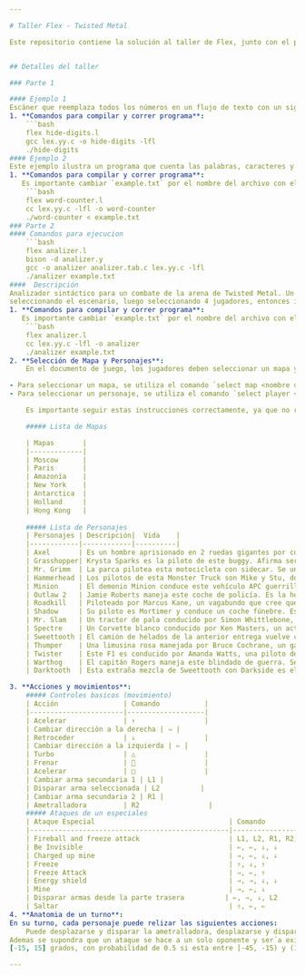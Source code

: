 ```yaml
---

# Taller Flex - Twisted Metal

Este repositorio contiene la solución al taller de Flex, junto con el proyecto del scaner del juego Twisted Metal. Twisted Metal es un derby de demolición que permite el uso de proyectiles baláısticos, ametralladoras, minas y otros tipos de armas (hasta un arma satelital y armas nucleares). En su modo de torneo se pueden tener batallas multijugador en diferentes escenarios, en los cuales se encuentras gran variedad de pick ups de armas y mejoras. El objetivo del juego es ser el último automóvil en pie.


## Detalles del taller

### Parte 1

#### Ejemplo 1
Escáner que reemplaza todos los números en un flujo de texto con un signo de interrogación. Podría ser útil, por ejemplo, si fueras un contador particularmente poco escrupuloso.
1. **Comandos para compilar y correr programa**:
    ```bash
    flex hide-digits.l
    gcc lex.yy.c -o hide-digits -lfl
    ./hide-digits 
#### Ejemplo 2
Este ejemplo ilustra un programa que cuenta las palabras, caracteres y líneas de un archivo seleccionado durante la ejecución del archivo compilado. 
1. **Comandos para compilar y correr programa**:
   Es importante cambiar `example.txt` por el nombre del archivo con el cual se correra el programa.
    ```bash
    flex word-counter.l
    cc lex.yy.c -lfl -o word-counter
    ./word-counter < example.txt 
### Parte 2
#### Comandos para ejecucion
    ```bash
    flex analizer.l
    bison -d analizer.y
	gcc -o analizer analizer.tab.c lex.yy.c -lfl
    ./analizer example.txt 
####  Descripción
Analizador sintáctico para un combate de la arena de Twisted Metal. Un combate de la arena debe iniciar
seleccionando el escenario, luego seleccionando 4 jugadores, entonces inicia el combate. En esta aproximación cada jugador hace un movimiento en su turno, además de que un ataque se hace a un solo oponente y será exitoso o no con base en la poscisión del objetivo.
1. **Comandos para compilar y correr programa**:
   Es importante cambiar `example.txt` por el nombre del archivo con el cual se correra el programa.
    ```bash
    flex analizer.l
    cc lex.yy.c -lfl -o analizer
    ./analizer example.txt 
2. **Selección de Mapa y Personajes**:
	En el documento de juego, los jugadores deben seleccionar un mapa y cuatro personajes para el combate. Esto se realiza mediante comandos específicos en el documento.

- Para seleccionar un mapa, se utiliza el comando `select map <nombre del mapa>`.
- Para seleccionar un personaje, se utiliza el comando `select player <nombre del personaje>`.

	Es importante seguir estas instrucciones correctamente, ya que no realizar la selección de mapa o de alguno de los cuatro jugadores resultará en un error y el no reconocimiento del documento de juego.

	##### Lista de Mapas 

	| Mapas       |
	|-------------|
	| Moscow      |
	| Paris       |
	| Amazonía    |
	| New York    |
	| Antarctica  |
	| Holland     |
	| Hong Kong   |
	
	##### Lista de Personajes 
	| Personajes | Descripción|  Vida    |
	|------------|------------|----------|
	| Axel       | Es un hombre aprisionado en 2 ruedas gigantes por culpa de su padre. Se une al torneo para conseguir el valor de hacerle frente a su padre.| 27 |
	| Grasshopper| Krysta Sparks es la piloto de este buggy. Afirma ser la hija de Calypso y su deseo es asesinarlo.                                                   |   25     |
	| Mr. Grimm  | La parca pilotea esta motocicleta con sidecar. Se une al torneo porque desea facilitar su consumo de almas.                                         |    23    |
	| Hammerhead | Los pilotos de esta Monster Truck son Mike y Stu, dos cabezahuecas que ingresan al torneo para desear poder volar.                                  |   30     |
	| Minion     | El demonio Minion conduce este vehículo APC guerrillero. Solo se une al torneo por el deseo de vengarse de Calypso por haberle robado sus poderes.  |  35      |
	| Outlaw 2   | Jamie Roberts maneja este coche de policía. Es la hermana del Outlaw de la primera entrega y busca a su hermano perdido.                            |     25   |
	| Roadkill   | Piloteado por Marcus Kane, un vagabundo que cree que todo el universo de Twisted Metal es algo imaginario.                                          | 23     |
	| Shadow     | Su piloto es Mortimer y conduce un coche fúnebre. Es el guardián de las almas perdidas que fueron asesinadas.                                       |   20  |
	| Mr. Slam   | Un tractor de pala conducido por Simon Whittlebone, un arquitecto frustrado que desea construir el rascacielos más grande del mundo.                     | 24   |
	| Spectre    | Un Corvette blanco conducido por Ken Masters, un actor cuyo único deseo es la fama absoluta.                                                              |18  |
	| Sweettooth | El camión de helados de la anterior entrega vuelve conducido por Kane Needles, un payaso homicida.                                                        | 30  |
	| Thumper    | Una limusina rosa manejada por Bruce Cochrane, un gangster que desea ser el emperador del mundo.                                                         |23   |
	| Twister    | Este F1 es conducido por Amanda Watts, una piloto de carreras cuyo deseo es viajar a la velocidad de la luz.                                             |20      |
	| Warthog    | El capitán Rogers maneja este blindado de guerra. Se une al torneo para desear ser joven otra vez.                                                 | 35                                                             |
	| Darktooth  | Esta extraña mezcla de Sweettooth con Darkside es el jefe final del juego. No es seleccionable.                                                     |50            |

3. **Acciones y movimientos**:
	##### Controles basicos (movimiento) 
	| Acción                | Comando           |
	|-----------------------|-------------------|
	| Acelerar              | ⇑                 |
	| Cambiar dirección a la derecha | ⇒ |
	| Retroceder            | ⇓                 |
	| Cambiar dirección a la izquierda | ⇐ |
	| Turbo                 | △                 |
	| Frenar                | ⃝                 |
	| Acelerar              | □                 |
	| Cambiar arma secundaria 1 | L1 |
	| Disparar arma seleccionada | L2          |
	| Cambiar arma secundaria 2 | R1 |
	| Ametralladora         | R2                 |
	##### Ataques de un especiales 
	| Ataque Especial                                 | Comando                        | Daño  |
	|-------------------------------------------------|--------------------------------|-------|
	| Fireball and freeze attack                      | L1, L2, R1, R2, ⇒, ⇐, ⇑       |    10   |
	| Be Invisible                                    | ⇐, ⇐, ⇓, ⇓                    |    0   |
	| Charged up mine                                 | ⇒, ⇐, ⇓, ⇓                    |    0   |
	| Freeze                                          | ⇑, ⇓, ⇑                       |    5   |
	| Freeze Attack                                   | ⇒, ⇐, ⇑                       |    5   |
	| Energy shield                                   | ⇒, ⇒, ⇓, ⇓                    |    0   |
	| Mine                                            | ⇒, ⇐, ⇓                       |    7   |
	| Disparar armas desde la parte trasera          | ⇐, ⇒, ⇓, L2                    |    2   |
	| Saltar                                          | ⇑, ⇐, ⇐                       |    0   |
4. **Anatomia de un turno**:
En su turno, cada personaje puede relizar las siguientes acciones:
	Puede desplazarse y disparar la ametralladora, desplazarse y disparar arma seleccionada, o realizar un ataque avanzado.
Ademas se supondra que un ataque se hace a un solo oponente y ser´a exitoso con probabilidad de 1 si se encuentra entre
[-15, 15] grados, con probabilidad de 0.5 si esta entre [-45, -15) y (15. 45] grados, es decir la mitad de las veces el ataque de un jugador impactara en otro en ese rango.

---
```


